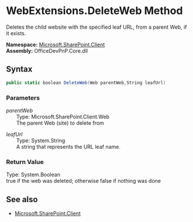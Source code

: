 # WebExtensions.DeleteWeb Method  
Deletes the child website with the specified leaf URL, from a parent Web, if it exists.  

**Namespace:** [Microsoft.SharePoint.Client](Microsoft.SharePoint.Client.md)  
**Assembly:** OfficeDevPnP.Core.dll  
## Syntax
```C#
public static boolean DeleteWeb(Web parentWeb,String leafUrl)
```
### Parameters
*parentWeb*  
&emsp;&emsp;Type: Microsoft.SharePoint.Client.Web  
&emsp;&emsp;The parent Web (site) to delete from  
  
*leafUrl*  
&emsp;&emsp;Type: System.String  
&emsp;&emsp;A string that represents the URL leaf name.  
  
### Return Value
Type: System.Boolean  
true if the web was deleted; otherwise false if nothing was done

## See also
- [Microsoft.SharePoint.Client](Microsoft.SharePoint.Client.md)
